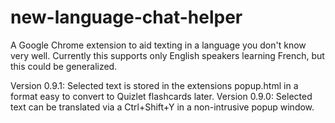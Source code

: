# new-language-chat-helper

A Google Chrome extension to aid texting in a language you don't know very well. Currently this supports only English speakers learning French, but this could be generalized.

Version 0.9.1: Selected text is stored in the extensions popup.html in a format easy to convert to Quizlet flashcards later.
Version 0.9.0: Selected text can be translated via a Ctrl+Shift+Y in a non-intrusive popup window.
